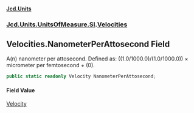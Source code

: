 #### [Jcd.Units](index.md 'index')
### [Jcd.Units.UnitsOfMeasure.SI](Jcd.Units.UnitsOfMeasure.SI.md 'Jcd.Units.UnitsOfMeasure.SI').[Velocities](Velocities.md 'Jcd.Units.UnitsOfMeasure.SI.Velocities')

## Velocities.NanometerPerAttosecond Field

A(n) nanometer per attosecond. Defined as: ((1.0/1000.0)/(1.0/1000.0)) × micrometer per femtosecond + (0).

```csharp
public static readonly Velocity NanometerPerAttosecond;
```

#### Field Value
[Velocity](Velocity.md 'Jcd.Units.UnitTypes.Velocity')